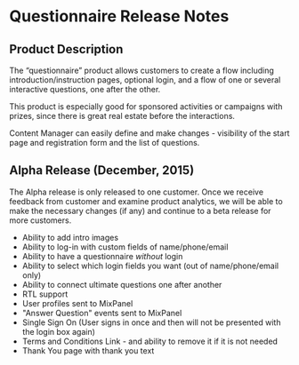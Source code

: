 # Questionnaire Release Notes

## Product Description

The “questionnaire” product allows customers to create a flow including introduction/instruction pages, optional login, and a flow of one or several interactive questions, one after the other. 
This product is especially good for sponsored activities or campaigns with prizes, since there is great real estate before the interactions.Content Manager can easily define and make changes - visibility of the start page and registration form and the list of questions. 


## Alpha Release (December, 2015)

The Alpha release is only released to one customer.
Once we receive feedback from customer and examine product analytics, we will be able to make the necessary changes (if any) and continue to a beta release for more customers.

* Ability to add intro images
* Ability to log-in with custom fields of name/phone/email 
* Ability to have a questionnaire *without* login
* Ability to select which login fields you want (out of name/phone/email only)
* Ability to connect ultimate questions one after another
* RTL support
* User profiles sent to MixPanel
* "Answer Question" events sent to MixPanel
* Single Sign On (User signs in once and then will not be presented with the login box again)
* Terms and Conditions Link - and ability to remove it if it is not needed 
* Thank You page with thank you text




	
	
	



